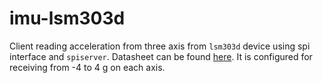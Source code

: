 # imu-lsm303d

Client reading acceleration from three axis from `lsm303d` device using spi interface and `spiserver`. Datasheet can be found [here](http://www.farnell.com/datasheets/1841032.pdf). It is configured for receiving from -4 to 4 g on each axis. 